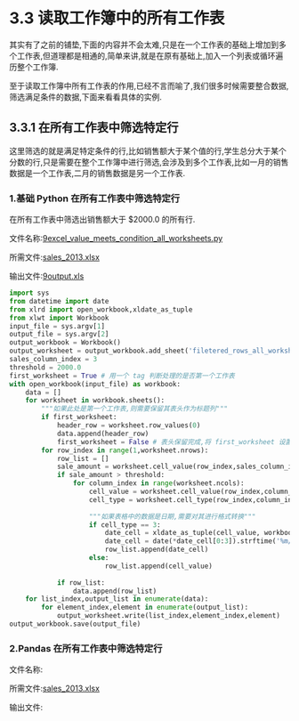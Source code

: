 # 3.3 读取工作簿中的所有工作表

其实有了之前的铺垫,下面的内容并不会太难,只是在一个工作表的基础上增加到多个工作表,但道理都是相通的,简单来讲,就是在原有基础上,加入一个列表或循环遍历整个工作簿.

至于读取工作簿中所有工作表的作用,已经不言而喻了,我们很多时候需要整合数据,筛选满足条件的数据,下面来看看具体的实例.

## 3.3.1 在所有工作表中筛选特定行

这里筛选的就是满足特定条件的行,比如销售额大于某个值的行,学生总分大于某个分数的行,只是需要在整个工作簿中进行筛选,会涉及到多个工作表,比如一月的销售数据是一个工作表,二月的销售数据是另一个工作表.

###  1.基础 Python 在所有工作表中筛选特定行

在所有工作表中筛选出销售额大于 $2000.0 的所有行.

文件名称:[9excel_value_meets_condition_all_worksheets.py](https://github.com/wyqdgggfk/Python-Data-Analyze/blob/master/第%203%20章所需资料/9excel_value_meets_condition_all_worksheets.py)

所需文件:[sales_2013.xlsx](https://github.com/wyqdgggfk/Python-Data-Analyze/blob/master/第%203%20章所需资料/sales_2013.xlsx)

输出文件:[9output.xls](https://github.com/wyqdgggfk/Python-Data-Analyze/blob/master/第%203%20章所需资料/9output.xls)

```python
import sys
from datetime import date
from xlrd import open_workbook,xldate_as_tuple
from xlwt import Workbook
input_file = sys.argv[1]
output_file = sys.argv[2]	
output_workbook = Workbook()
output_worksheet = output_workbook.add_sheet('filetered_rows_all_worksheets')
sales_column_index = 3
threshold = 2000.0
first_worksheet = True # 用一个 tag 判断处理的是否第一个工作表
with open_workbook(input_file) as workbook:
	data = []
	for worksheet in workbook.sheets():
		"""如果此处是第一个工作表,则需要保留其表头作为标题列"""
		if first_worksheet:
			header_row = worksheet.row_values(0)
			data.append(header_row)
			first_worksheet = False # 表头保留完成,将 first_worksheet 设置为 False
		for row_index in range(1,worksheet.nrows):
			row_list = []
			sale_amount = worksheet.cell_value(row_index,sales_column_index)
			if sale_amount > threshold:
				for column_index in range(worksheet.ncols):
					cell_value = worksheet.cell_value(row_index,column_index)
					cell_type = worksheet.cell_type(row_index,column_index)
					
					"""如果表格中的数据是日期,需要对其进行格式转换"""
					if cell_type == 3:
						date_cell = xldate_as_tuple(cell_value, workbook.datemode)
						date_cell = date(*date_cell[0:3]).strftime('%m/%d/%Y')
						row_list.append(date_cell)
					else:
						row_list.append(cell_value)
			
			if row_list:
				data.append(row_list)
	for list_index,output_list in enumerate(data):
		for element_index,element in enumerate(output_list):
			output_worksheet.write(list_index,element_index,element)
output_workbook.save(output_file)
```

### 2.Pandas 在所有工作表中筛选特定行

文件名称:

所需文件:[sales_2013.xlsx](https://github.com/wyqdgggfk/Python-Data-Analyze/blob/master/第%203%20章所需资料/sales_2013.xlsx)

输出文件:















































































